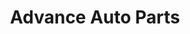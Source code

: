 ---
title: "Advance Auto Parts"
url: /pensacola/advance-auto-parts-north-pace-boulevard/
shop: car parts
---